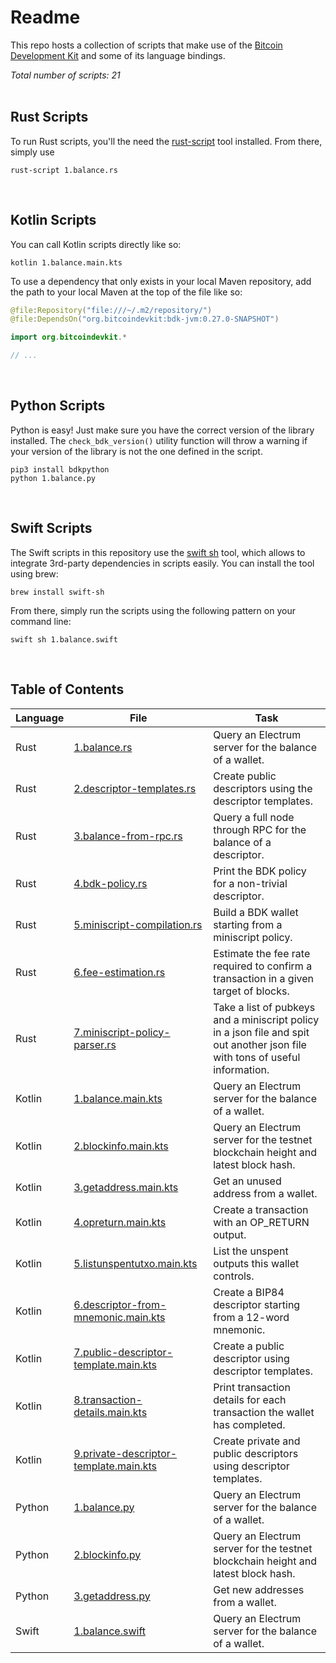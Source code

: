 # Readme
This repo hosts a collection of scripts that make use of the [Bitcoin Development Kit](https://bitcoindevkit.org/) and some of its language bindings.

_Total number of scripts: 21_  
<br/>

## Rust Scripts
To run Rust scripts, you'll the need the [rust-script](https://rust-script.org/) tool installed. From there, simply use
```shell
rust-script 1.balance.rs
```
<br/>

## Kotlin Scripts
You can call Kotlin scripts directly like so:
```shell
kotlin 1.balance.main.kts
```

To use a dependency that only exists in your local Maven repository, add the path to your local Maven at the top of the file like so: 
```kotlin
@file:Repository("file:///~/.m2/repository/")
@file:DependsOn("org.bitcoindevkit:bdk-jvm:0.27.0-SNAPSHOT")

import org.bitcoindevkit.*

// ...

```
<br/>

## Python Scripts
Python is easy! Just make sure you have the correct version of the library installed. The `check_bdk_version()` utility function will throw a warning if your version of the library is not the one defined in the script.
```shell
pip3 install bdkpython
python 1.balance.py
```
<br/>

## Swift Scripts
The Swift scripts in this repository use the [swift sh](https://github.com/mxcl/swift-sh) tool, which allows to integrate 3rd-party dependencies in scripts easily. You can install the tool using brew:
```shell
brew install swift-sh
```

From there, simply run the scripts using the following pattern on your command line:
```shell
swift sh 1.balance.swift
```
<br/>

## Table of Contents
| Language | File                                                                                    | Task                                                                                                                          |
|----------|-----------------------------------------------------------------------------------------|-------------------------------------------------------------------------------------------------------------------------------|
| Rust     | [1.balance.rs](rust/1.balance.rs)                                                       | Query an Electrum server for the balance of a wallet.                                                                         |
| Rust     | [2.descriptor-templates.rs](rust/2.descriptor-templates.rs)                             | Create public descriptors using the descriptor templates.                                                                     |
| Rust     | [3.balance-from-rpc.rs](rust/3.balance-from-rpc.rs)                                     | Query a full node through RPC for the balance of a descriptor.                                                                |
| Rust     | [4.bdk-policy.rs](rust/4.bdk-policy.rs)                                                 | Print the BDK policy for a non-trivial descriptor.                                                                            |
| Rust     | [5.miniscript-compilation.rs](rust/5.miniscript-compilation.rs)                         | Build a BDK wallet starting from a miniscript policy.                                                                         |
| Rust     | [6.fee-estimation.rs](rust/6.fee-estimation.rs)                                         | Estimate the fee rate required to confirm a transaction in a given target of blocks.                                          |
| Rust     | [7.miniscript-policy-parser.rs](rust/7.miniscript-policy-parser.rs)                     | Take a list of pubkeys and a miniscript policy in a json file and spit out another json file with tons of useful information. |
| Kotlin   | [1.balance.main.kts](kotlin/1.balance.main.kts)                                         | Query an Electrum server for the balance of a wallet.                                                                         |
| Kotlin   | [2.blockinfo.main.kts](kotlin/2.blockinfo.main.kts)                                     | Query an Electrum server for the testnet blockchain height and latest block hash.                                             |
| Kotlin   | [3.getaddress.main.kts](kotlin/3.getaddress.main.kts)                                   | Get an unused address from a wallet.                                                                                          |
| Kotlin   | [4.opreturn.main.kts](kotlin/4.opreturn.main.kts)                                       | Create a transaction with an OP_RETURN output.                                                                                |
| Kotlin   | [5.listunspentutxo.main.kts](kotlin/5.listunspentutxo.main.kts)                         | List the unspent outputs this wallet controls.                                                                                |
| Kotlin   | [6.descriptor-from-mnemonic.main.kts](kotlin/6.descriptor-from-mnemonic.main.kts)       | Create a BIP84 descriptor starting from a 12-word mnemonic.                                                                   |
| Kotlin   | [7.public-descriptor-template.main.kts](kotlin/7.public-descriptor-template.main.kts)   | Create a public descriptor using descriptor templates.                                                                        |
| Kotlin   | [8.transaction-details.main.kts](kotlin/8.transaction-details.main.kts)                 | Print transaction details for each transaction the wallet has completed.                                                      |
| Kotlin   | [9.private-descriptor-template.main.kts](kotlin/9.private-descriptor-template.main.kts) | Create private and public descriptors using descriptor templates.                                                             | 
| Python   | [1.balance.py](python/1.balance.py)                                                     | Query an Electrum server for the balance of a wallet.                                                                         |
| Python   | [2.blockinfo.py](python/2.blockinfo.py)                                                 | Query an Electrum server for the testnet blockchain height and latest block hash.                                             |
| Python   | [3.getaddress.py](python/3.getaddress.py)                                               | Get new addresses from a wallet.                                                                                              |
| Swift    | [1.balance.swift](swift/1.balance.swift)                                                | Query an Electrum server for the balance of a wallet.                                                                         |
